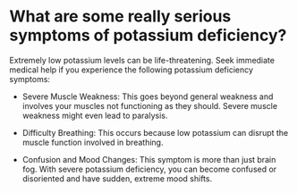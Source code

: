 # What are some really serious symptoms of potassium deficiency?

Extremely low potassium levels can be life-threatening. Seek immediate medical help if you experience the following potassium deficiency symptoms:

- Severe Muscle Weakness: This goes beyond general weakness and involves your muscles not functioning as they should. Severe muscle weakness might even lead to paralysis.

- Difficulty Breathing: This occurs because low potassium can disrupt the muscle function involved in breathing.

- Confusion and Mood Changes: This symptom is more than just brain fog. With severe potassium deficiency, you can become confused or disoriented and have sudden, extreme mood shifts.